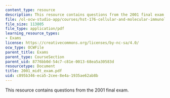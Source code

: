 ```yaml
---
content_type: resource
description: This resource contains questions from the 2001 final exam.
file: /ol-ocw-studio-app/courses/hst-176-cellular-and-molecular-immunology-fall-2005/c895b346eca52cee8e4a1935ae62ab8b_2001_midt_exam.pdf
file_size: 113805
file_type: application/pdf
learning_resource_types:
- Exams
license: https://creativecommons.org/licenses/by-nc-sa/4.0/
ocw_type: OCWFile
parent_title: Exams
parent_type: CourseSection
parent_uid: 8776bb0d-54c7-c81e-0013-68ea5a30583d
resourcetype: Document
title: 2001_midt_exam.pdf
uid: c895b346-eca5-2cee-8e4a-1935ae62ab8b
---
```

This resource contains questions from the 2001 final exam.
